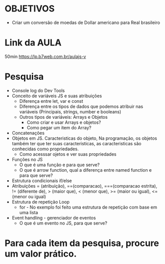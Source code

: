 # OBJETIVOS

- Criar um conversão de moedas de Dollar americano para Real brasileiro


# Link da AULA
50min
https://lp.b7web.com.br/aulajs-v


# Pesquisa

- Console log do Dev Tools
- Conceito de variáveis JS e suas atribuições
  - Diferença entre let, var e const
  - Diferença entre os tipos de dados que podemos atribuir nas variáveis (Principais, strings, number e booleans)
  - Outros tipos de variáveis: Arrays e Objetos
    - Como criar e usar Arrays e objetos?    
    - Como pegar um item do Array?
- Concatenações
- Objetos em JS. Caracteristicas do objeto, Na programação, os objetos também ter que ter suas caracteristicas, as caracteristicas são conhecidas como propriedades.
  - Como acesssar ojetos e ver suas propriedades
- Funções no JS
  - O que é uma função e para que serve?
  - O que é arrow function, qual a diferença entre named function e para que serve? 
- Estrutura condicionais if/else
- Atribuições = (atribuição), ==(comparacao), ===(comparacao estrita), != (diferente de), > (maior que), < (menor que), >= (maior ou igual), <= (menor ou igual)
- Estrutura de repetição Loop
  - for - No exemplo foi feito uma estrutura de repetição com base em uma lista
- Event handling - gerenciador de eventos
  - O que é um evento no JS, para que serve?



# Para cada item da pesquisa, procure um valor prático.

